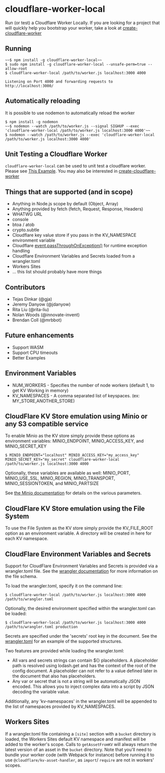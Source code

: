 # cloudflare-worker-local
Run (or test) a Cloudflare Worker Locally. If you are looking for a project that will quickly help you bootstrap your worker, take a look at [create-cloudflare-worker](https://github.com/gja/create-cloudflare-worker)

## Running

```shell
~~$ npm install -g cloudflare-worker-local~~
$ sudo npm install -g cloudflare-worker-local --unsafe-perm=true --allow-root
$ cloudflare-worker-local /path/to/worker.js localhost:3000 4000

Listening on Port 4000 and forwarding requests to http://localhost:3000/
```

## Automatically reloading

It is possible to use nodemon to automatically reload the worker

```shell
$ npm install -g nodemon
~~$ nodemon --watch /path/to/worker.js --signal SIGHUP --exec 'cloudflare-worker-local /path/to/worker.js localhost:3000 4000'~~
$ nodemon --watch /path/to/worker.js --exec 'cloudflare-worker-local /path/to/worker.js localhost:3000 4000'
```

## Unit Testing a Cloudflare Worker

`cloudflare-worker-local` can be used to unit test a cloudflare worker. Please see [This Example](examples/unit-test-a-worker). You may also be interested in [create-cloudflare-worker](https://github.com/gja/create-cloudflare-worker)

## Things that are supported (and in scope)

* Anything in Node.js scope by default (Object, Array)
* Anything provided by fetch (fetch, Request, Response, Headers)
* WHATWG URL
* console
* btoa / atob
* crypto.subtle
* Cloudflare key value store if you pass in the KV_NAMESPACE environment variable
* Cloudflare [event.passThroughOnException()](https://workers.cloudflare.com/docs/reference/workers-concepts/fetch-event-lifecycle/#passthroughonexception) for runtime exception handling
* Cloudflare Environment Variables and Secrets loaded from a wrangler.toml
* Workers Sites
* ... this list should probably have more things

## Contributors

* Tejas Dinkar (@gja)
* Jeremy Danyow (@jdanyow)
* Rita Liu (@rita-liu)
* Nolan Woods (@innovate-invent)
* Brendan Coll (@mrbbot)

## Future enhancements

* Support WASM
* Support CPU timeouts
* Better Examples

## Environment Variables

* NUM_WORKERS - Specifies the number of node workers (default 1, to get KV Working in memory)
* KV_NAMESPACES - A comma separated list of keyspaces. (ex: MY_STORE,ANOTHER_STORE)

## CloudFlare KV Store emulation using Minio or any S3 compatible service

To enable Minio as the KV store simply provide these options as environment variables:
MINIO_ENDPOINT, MINIO_ACCESS_KEY, and MINIO_SECRET_KEY

```shell script
$ MINIO_ENDPOINT="localhost" MINIO_ACCESS_KEY="my_access_key" MINIO_SECRET_KEY="my_secret" cloudflare-worker-local /path/to/worker.js localhost:3000 4000
```

Optionally, these variables are available as well: 
MINIO_PORT, MINIO_USE_SSL, MINIO_REGION, MINIO_TRANSPORT, MINIO_SESSIONTOKEN, and MINIO_PARTSIZE 

See [the Minio documentation](https://docs.min.io/docs/javascript-client-api-reference.html) for details on the various parameters.

## CloudFlare KV Store emulation using the File System

To use the File System as the KV store simply provide the KV_FILE_ROOT option as an environment
variable. A directory will be created in here for each KV namespace.

## CloudFlare Environment Variables and Secrets

Support for CloudFlare Environment Variables and Secrets is provided via a wrangler.toml file.
See the [wrangler documentation](https://developers.cloudflare.com/workers/tooling/wrangler/configuration)
for more information on the file schema.

To load the wrangler.toml, specify it on the command line:
```shell
$ cloudflare-worker-local /path/to/worker.js localhost:3000 4000 /path/to/wrangler.toml
```

Optionally, the desired environment specified within the wrangler.toml can be loaded:
```shell
$ cloudflare-worker-local /path/to/worker.js localhost:3000 4000 /path/to/wrangler.toml production
```

Secrets are specified under the 'secrets' root key in the document. See the [wrangler.toml](./examples/wrangler.toml) 
for an example of the supported structures.

Two features are provided while loading the wrangler.toml:
* All vars and secrets strings can contain ${} placeholders.
  A placeholder path is resolved using lodash.get and has the context of the root of the config document.
  A placeholder can not refer to a value defined later in the document that also has placeholders.
* Any var or secret that is not a string will be automatically JSON encoded. 
  This allows you to inject complex data into a script by JSON decoding the variable value.

Additionally, any 'kv-namespaces' in the wrangler.toml will be appended to the list of namespaces
provided by KV_NAMESPACES.

## Workers Sites

If a wrangler.toml file containing a `[site]` section with a `bucket` directory is loaded, the Workers Sites
default KV namespace and manifest will be added to the worker's scope. Calls to `getAssetFromKV` will always
return the latest version of an asset in the `bucket` directory. Note that you'll need to bundle your worker
code (with Webpack for instance) before running it to use `@cloudflare/kv-asset-handler`, as `import`/
`require` are not in workers' scopes.
